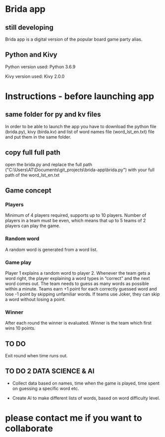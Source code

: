 # Brida app
## still developing
Brida app is a digital version of the popular board game party alias.

## Python and Kivy
Python version used: Python 3.6.9

Kivy version used: Kivy 2.0.0

# Instructions - before launching app

## same folder for py and kv files
In order to be able to launch the app you have to download the python file (brida.py), kivy (birda.kv) and list of word names file (word_lst_en.txt) file and put them in the same folder.

## copy full full path
open the brida.py and replace the full path ("C:\\Users\\AT\\Documents\\git_projects\\brida-app\\brida.py") with your full path of the word_lst_en.txt

## Game concept
### Players
Minimum of 4 players required, supports up to 10 players. Number of players in a team must be even, which means that up to 5 teams of 2 players can play the game.

### Random word
A random word is generated from a word list.
### Game play
Player 1 explains a random word to player 2. Whenever the team gets a word right, the player explaining a word types in “correct” and the next word comes out. The team needs to guess as many words as possible within a minute. Teams earn +1 point for each correctly guessed word and lose -1 point by skipping unfamiliar words. If teams use Joker, they can skip a word without losing a point.

### Winner
After each round the winner is evaluated. Winner is the team which first wins 10 points.

## TO DO
Exit round when time runs out.

## TO DO 2 DATA SCIENCE & AI
- Collect data based on  names,  time when the game is played,  time spent on guessing a specific word etc.

- Create AI to make different lists of words, based on word difficulty level.

# please contact me if you want to collaborate
